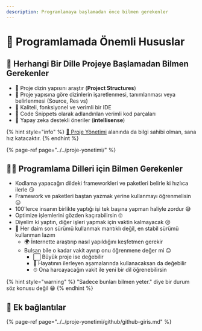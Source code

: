 ```yaml
---
description: Programlamaya başlamadan önce bilmen gerekenler
---
```


# 🌟 Programlamada Önemli Hususlar

## 🔰 Herhangi Bir Dille Projeye Başlamadan Bilmen Gerekenler

* 🧱 Proje dizin yapısını araştır \(**Project Structures**\)
* 🚩 Proje yapısına göre dizinlerin işaretlenmesi, tanımlanması veya belirlenmesi \(Source, Res vs\)
* 💪 Kaliteli, fonksiyonel ve verimli bir IDE
* 📜 Code Snippets olarak adlandırılan verimli kod parçaları
* 🥰 Yapay zeka destekli öneriler \(**intellisense**\)

{% hint style="info" %}
[🏰 Proje Yönetimi](../../proje-yonetimi/) alanında da bilgi sahibi olman, sana hız katacaktır.
{% endhint %}

{% page-ref page="../../proje-yonetimi/" %}

## 👨‍💻 Programlama Dilleri için Bilmen Gerekenler

*  Kodlama yapacağın dildeki frameworkleri ve paketleri belirle ki hızlıca ilerle 😏
*  Framework ve paketleri baştan yazmak yerine kullanmayı öğrenmelisin 😒
  * 100'lerce insanın birlikte yaptığı işi tek başına yapman haliyle zordur 😅
  * Optimize işlemlerini gözden kaçırabilirsin 🙄
  * Diyelim ki yaptın, diğer işleri yapmak için vaktin kalmayacak 😥
* 🚧 Her daim son sürümü kullanmak mantıklı değil, en stabil sürümü kullanman lazım
  * 🌍 İnternette araştırıp nasıl yapıldığını keşfetmen gerekir
  * Bulsan bile o kadar vakit ayırıp onu öğrenmene değer mi 😐
    * ⬜ Büyük proje ise değebilir
    * 👣 Hayatının ilerleyen aşamalarında kullanacaksan da değebilir
    * ⏲ Ona harcayacağın vakit ile yeni bir dil öğrenebilirsin

{% hint style="warning" %}
"Sadece bunları bilmen yeter." diye bir durum söz konusu değil 😁
{% endhint %}

## 🔗 Ek bağlantılar

{% page-ref page="../../proje-yonetimi/github/github-giris.md" %}



